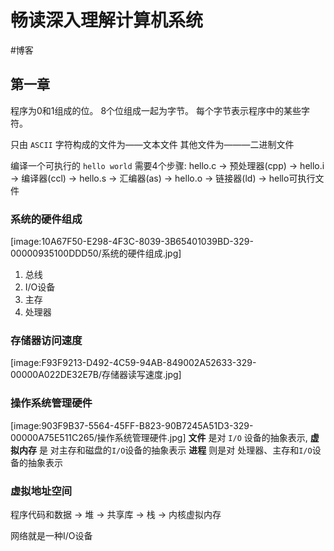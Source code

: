 # 畅读深入理解计算机系统
#博客
## 第一章
程序为0和1组成的位。
8个位组成一起为字节。
每个字节表示程序中的某些字符。

只由 `ASCII` 字符构成的文件为——文本文件
其他文件为———二进制文件

编译一个可执行的 `hello world`  需要4个步骤:
hello.c -> 预处理器(cpp) -> hello.i -> 编译器(ccl) -> hello.s -> 汇编器(as) -> hello.o -> 链接器(ld) -> hello可执行文件

### 系统的硬件组成
[image:10A67F50-E298-4F3C-8039-3B65401039BD-329-00000935100DDD50/系统的硬件组成.jpg]
1. 总线
2. I/O设备
3. 主存
4. 处理器
### 存储器访问速度

[image:F93F9213-D492-4C59-94AB-849002A52633-329-00000A022DE32E7B/存储器读写速度.jpg]
### 操作系统管理硬件
[image:903F9B37-5564-45FF-B823-90B7245A51D3-329-00000A75E511C265/操作系统管理硬件.jpg]
**文件** 是对  `I/O` 设备的抽象表示,
**虚拟内存** 是 对主存和磁盘的`I/O`设备的抽象表示
**进程** 则是对 处理器、主存和`I/O`设备的抽象表示
### 虚拟地址空间
程序代码和数据 -> 堆 -> 共享库 -> 栈 -> 内核虚拟内存 

网络就是一种I/O设备
